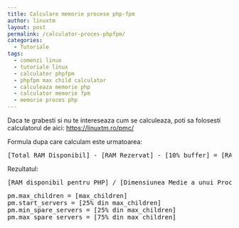 ```yaml
---
title: Calculare memorie procese php-fpm
author: linuxtm
layout: post
permalink: /calculator-proces-phpfpm/
categories:
  - Tutoriale
tags:
  - comenzi linux
  - tutoriale linux
  - calculator phpfpm
  - phpfpm max child calculator
  - calculeaza memorie php
  - calculator memorie fpm
  - memorie proces php
---
```


Daca te grabesti si nu te intereseaza cum se calculeaza, poti sa folosesti calculatorul de aici: <a href="https://linuxtm.ro/pmc/">https://linuxtm.ro/pmc/</a>

Formula dupa care calculam este urmatoarea:

<pre>[Total RAM Disponibil] - [RAM Rezervat] - [10% buffer] = [RAM disponibil pentru PHP]</pre>

Rezultatul:
<pre>[RAM disponibil pentru PHP] / [Dimensiunea Medie a unui Proces] = [max_children]</pre>

<pre>
pm.max_children = [max_children]
pm.start_servers = [25% din max_children]
pm.min_spare_servers = [25% din max_children]
pm.max_spare_servers = [75% din max_children]
</pre>
